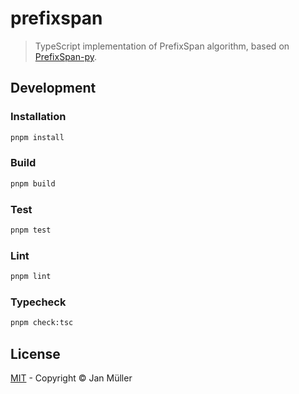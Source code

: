 # prefixspan

> TypeScript implementation of PrefixSpan algorithm, based on [PrefixSpan-py](https://github.com/chuanconggao/PrefixSpan-py).

## Development

### Installation

```bash
pnpm install
```

### Build

```bash
pnpm build
```

### Test

```bash
pnpm test
```

### Lint

```bash
pnpm lint
```

### Typecheck

```bash
pnpm check:tsc
```

## License

[MIT](https://github.com/borkdominik/CM2ML/blob/main/packages/prefixspan/LICENSE) - Copyright &copy; Jan Müller
